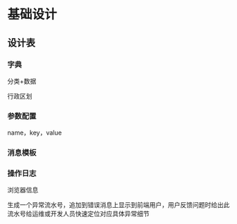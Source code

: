 # 基础设计

## 设计表
### 字典
分类+数据

行政区划

### 参数配置
name，key，value

### 消息模板

### 操作日志
浏览器信息


生成一个异常流水号，追加到错误消息上显示到前端用户，用户反馈问题时给出此流水号给运维或开发人员快速定位对应具体异常细节

